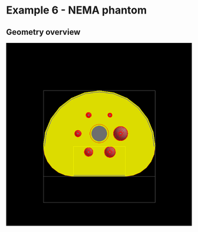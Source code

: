 # Example 6 - NEMA phantom

## Geometry overview

![Alt text](images/NEMA-front.png?raw=true "Front of phantom")
